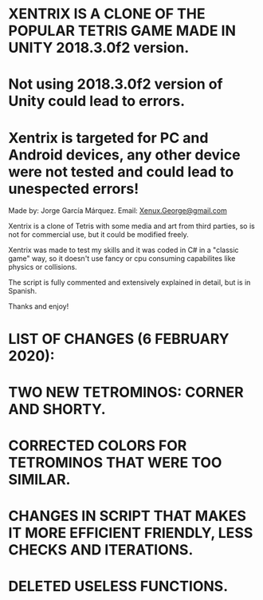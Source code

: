 # XENTRIX IS A CLONE OF THE POPULAR TETRIS GAME MADE IN UNITY 2018.3.0f2 version.                                       #
#                                                                                                                       #
# Not using 2018.3.0f2 version of Unity could lead to errors.                                                           #
# Xentrix is targeted for PC and Android devices, any other device were not tested and could lead to unespected errors! #

Made by: Jorge García Márquez. Email: Xenux.George@gmail.com

Xentrix is a clone of Tetris with some media and art from third parties, so is not
for commercial use, but it could be modified freely.

Xentrix was made to test my skills and it was coded in C# in a "classic game" way,
so it doesn't use fancy or cpu consuming capabilites like physics or collisions.

The script is fully commented and extensively explained in detail, but is in Spanish.

Thanks and enjoy!


# LIST OF CHANGES (6 FEBRUARY 2020):
#
# TWO NEW TETROMINOS: CORNER AND SHORTY.
# CORRECTED COLORS FOR TETROMINOS THAT WERE TOO SIMILAR.
# CHANGES IN SCRIPT THAT MAKES IT MORE EFFICIENT FRIENDLY, LESS CHECKS AND ITERATIONS.
# DELETED USELESS FUNCTIONS.

